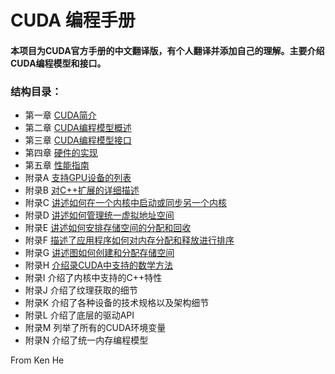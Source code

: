 # CUDA 编程手册
#### 本项目为CUDA官方手册的中文翻译版，有个人翻译并添加自己的理解。主要介绍CUDA编程模型和接口。


### 结构目录：
* 第一章 [CUDA简介](第1章CUDA简介/第一章-CUDA简介.md)
* 第二章 [CUDA编程模型概述](第2章CUDA编程模型概述/第二章CUDA编程模型概述.md)
* 第三章 [CUDA编程模型接口](第3章编程接口/第三章编程接口.md)
* 第四章 [硬件的实现](第4章硬件实现/第四章硬件实现.md)
* 第五章 [性能指南](第5章性能指南/第五章性能指南.md)
* 附录A  [支持GPU设备的列表](附录A支持GPU设备列表/附录A支持GPU设备列表.md)
* 附录B  [对C++扩展的详细描述](附录B对C++扩展的详细描述/附录B对C++扩展的详细描述.md)
* 附录C  [讲述如何在一个内核中启动或同步另一个内核](附录C协作组/附录C协作组.md)
* 附录D  [讲述如何管理统一虚拟地址空间](附录E虚拟内存管理/附录E虚拟内存管理.md)
* 附录E  [讲述如何安排存储空间的分配和回收](附录E虚拟内存管理/附录E虚拟内存管理.md)
* 附录F  [描述了应用程序如何对内存分配和释放进行排序](附录F流序内存分配/附录F流序内存分配.md)
* 附录G  [讲述图如何创建和分配存储空间](附录G图内存结点/附录G图内存结点.md)
* 附录H  [介绍录CUDA中支持的数学方法](附录H数学方法/附录H数学方法.md)
* 附录I  介绍了内核中支持的C++特性
* 附录J  介绍了纹理获取的细节
* 附录K  介绍了各种设备的技术规格以及架构细节
* 附录L  介绍了底层的驱动API
* 附录M  列举了所有的CUDA环境变量
* 附录N  介绍了统一内存编程模型


From Ken He


